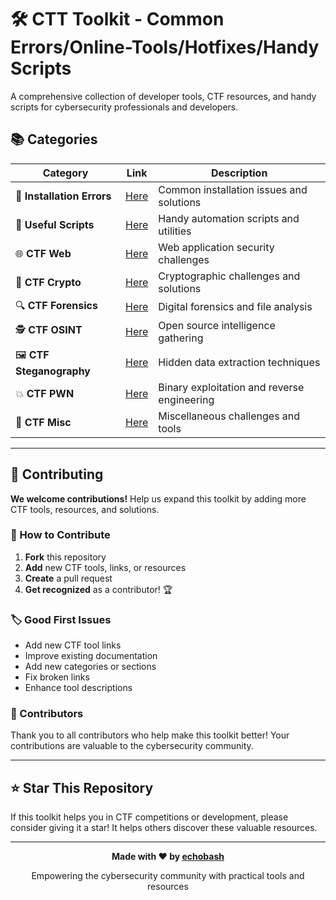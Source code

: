 # 🛠️ CTT Toolkit - Common Errors/Online-Tools/Hotfixes/Handy Scripts

A comprehensive collection of developer tools, CTF resources, and handy scripts for cybersecurity professionals and developers.

## 📚 Categories

| Category | Link | Description |
|----------|------|-------------|
| 🔧 **Installation Errors** | [Here](https://github.com/echobash/commonErrorsTricksAndHotfixes/tree/master/InstallationErrors) | Common installation issues and solutions |
| 📜 **Useful Scripts** | [Here](https://github.com/echobash/commonErrorsTricksAndHotfixes/tree/master/UsefulScripts) | Handy automation scripts and utilities |
| 🌐 **CTF Web** | [Here](https://github.com/echobash/commonErrorsTricksAndHotfixes/tree/master/CTF/web) | Web application security challenges |
| 🔐 **CTF Crypto** | [Here](https://github.com/echobash/commonErrorsTricksAndHotfixes/tree/master/CTF/crypto) | Cryptographic challenges and solutions |
| 🔍 **CTF Forensics** | [Here](https://github.com/echobash/commonErrorsTricksAndHotfixes/tree/master/CTF/forensics) | Digital forensics and file analysis |
| 🕵️ **CTF OSINT** | [Here](https://github.com/echobash/commonErrorsTricksAndHotfixes/tree/master/CTF/osint) | Open source intelligence gathering |
| 🖼️ **CTF Steganography** | [Here](https://github.com/echobash/commonErrorsTricksAndHotfixes/tree/master/CTF/stego) | Hidden data extraction techniques |
| 💥 **CTF PWN** | [Here](https://github.com/echobash/commonErrorsTricksAndHotfixes/tree/master/CTF/pwn) | Binary exploitation and reverse engineering |
| 🎯 **CTF Misc** | [Here](https://github.com/echobash/commonErrorsTricksAndHotfixes/tree/master/CTF/misc) | Miscellaneous challenges and tools |

---

## 🤝 Contributing

**We welcome contributions!** Help us expand this toolkit by adding more CTF tools, resources, and solutions.

### 🎯 How to Contribute

1. **Fork** this repository
2. **Add** new CTF tools, links, or resources
3. **Create** a pull request
4. **Get recognized** as a contributor! 🏆

### 🏷️ Good First Issues

- Add new CTF tool links
- Improve existing documentation
- Add new categories or sections
- Fix broken links
- Enhance tool descriptions

### 👥 Contributors

Thank you to all contributors who help make this toolkit better! Your contributions are valuable to the cybersecurity community.

---

## ⭐ Star This Repository

If this toolkit helps you in CTF competitions or development, please consider giving it a star! It helps others discover these valuable resources.

---

<div align="center">
  <p><strong>Made with ❤️ by <a href="https://github.com/echobash">echobash</a></strong></p>
  <p>Empowering the cybersecurity community with practical tools and resources</p>
</div>
